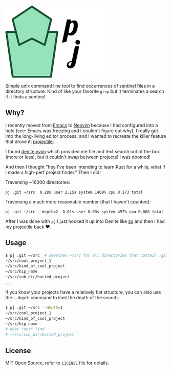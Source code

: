 <img src="/res/logo.png" alt="pj logo">

Simple unix command line tool to find occurrences of sentinel files in a
directory structure. Kind of like your favorite `grep` but it terminates a
search if it finds a sentinel.

## Why?

I recently moved from [Emacs](https://www.gnu.org/software/emacs/) to
[Neovim](https://neovim.io/) because I had configured into a hole (see: Emacs
was freezing and I couldn't figure out why). I really got into the long-living
editor process, and I wanted to recreate the killer feature that drove it:
[projectile](https://github.com/bbatsov/projectile).

I found [denite.nvim](https://github.com/Shougo/denite.nvim) which provided me
file and text search out of the box (more or less), but it couldn't swap between
projects! I was doomed!

And then I thought "hey I've been intending to learn Rust for a while, what if I
made a high-perf project finder." Then I did!

Traversing ~16000 directories:

```
pj .git ~/src  0.28s user 2.15s system 1409% cpu 0.173 total
```

Traversing a much more reasonable number (that I haven't counted):

```
pj .git ~/src --depth=2  0.01s user 0.03s system 457% cpu 0.008 total
```

After I was done with `pj` I just hooked it up into Denite like
[so](https://github.com/crockeo/nvim/blob/6e19018c9a4d015aaed3dab40b8ce7efee59a60f/rplugin/python3/denite/source/pj.py)
and then I had my projectile back ❤️.

## Usage

```bash
$ pj .git ~/src  # searches ~/src for all directories that contain .git, e.g.
~/src/cool_project_1
~/src/kind_of_cool_project
~/src/hip_name
~/src/sub_dir/buried_project
...
```

If you know your projects have a relatively flat structure, you can also use
the `--depth` command to limit the depth of the search:

```bash
$ pj .git ~/src --depth=1
~/src/cool_project_1
~/src/kind_of_cool_project
~/src/hip_name
# does *not* find
# ~/src/sub_dir/buried_project
```

## License

MIT Open Source, refer to `LICENSE` file for details.
